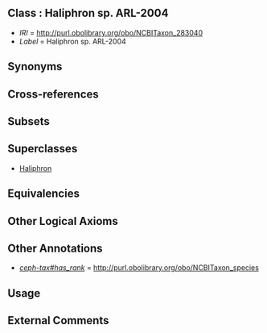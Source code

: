 
## Class : Haliphron sp. ARL-2004

 * *IRI* = http://purl.obolibrary.org/obo/NCBITaxon_283040
 * *Label* = Haliphron sp. ARL-2004

## Synonyms


## Cross-references


## Subsets


## Superclasses

 * [Haliphron](../../NCBITaxon/47/NCBITaxon_168647.md)

## Equivalencies


## Other Logical Axioms


## Other Annotations

 * *[ceph-tax#has_rank](../../ceph-tax#has/nk/ceph-tax#has_rank.md)* = http://purl.obolibrary.org/obo/NCBITaxon_species

## Usage


## External Comments

